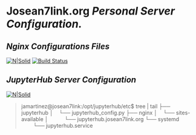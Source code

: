 # Josean7link.org _Personal Server Configuration._
## _Nginx Configurations Files_
[![N|Solid](http://nginx.org/nginx.png)](https://www.nginx.com/)
[![Build Status](https://travis-ci.org/joemccann/dillinger.svg?branch=master)](https://github.com/josean7link/Nignx)

## _JupyterHub Server Configuration_
[![N|Solid](https://jupyter.org/assets/logos/rectanglelogo-greytext-orangebody-greymoons.svg)](https://jupyter.org/hub)
> jamartinez@josean7link:/opt/jupyterhub/etc$ tree | tail
> ├── jupyterhub
> │    └── jupyterhub_config.py
> ├── nginx
> │    └── sites-available
> │           └── jupyterhub.josean7link.org
> └── systemd
>         └── jupyterhub.service

